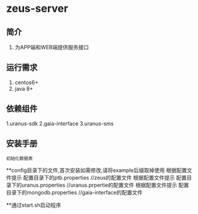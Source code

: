 zeus-server
========================

简介
--------------------------

1. 为APP端和WEB端提供服务接口

运行需求
-------------------------

1. centos6+
2. java 8+

依赖组件
-------------------------
1.uranus-sdk
2.gaia-interface
3.uranus-sms


安装手册
-------------------------
    初始化数据表 

**config目录下的文件,首次安装如需修改,请将example后缀取掉使用
    根据配置文件提示 配置目录下的ptb.properties     //zeus的配置文件
    根据配置文件提示 配置目录下的uranus.properties   //uranus.prpertie的配置文件
    根据配置文件提示 配置目录下的mongodb.properties  //gaia-interface的配置文件
  
    
**通过start.sh启动程序

    


